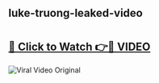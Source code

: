 ## luke-truong-leaked-video 

# <h2><a href="http://freeplayer.one?title=luke-truong-leaked-video&ref=21J">🔗 Click to Watch 👉🔴 VIDEO</a></h2>

<a href="http://freeplayer.one?title=luke-truong-leaked-video&ref=21J" rel="nofollow" data-target="animated-image.originalLink"><img src="https://i.ibb.co.com/xMMVF88/686577567.gif" alt="Viral Video Original" style="max-width: 100%; display: inline-block;" data-target="animated-image.originalImage"></a>

